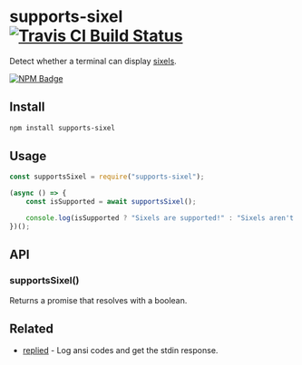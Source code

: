 # supports-sixel [![Travis CI Build Status](https://img.shields.io/travis/com/Richienb/supports-sixel/master.svg?style=for-the-badge)](https://travis-ci.com/Richienb/supports-sixel)

Detect whether a terminal can display [sixels](https://en.wikipedia.org/wiki/Sixel).

[![NPM Badge](https://nodei.co/npm/supports-sixel.png)](https://npmjs.com/package/supports-sixel)

## Install

```sh
npm install supports-sixel
```

## Usage

```js
const supportsSixel = require("supports-sixel");

(async () => {
	const isSupported = await supportsSixel();

	console.log(isSupported ? "Sixels are supported!" : "Sixels aren't supported!");
})();
```

## API

### supportsSixel()

Returns a promise that resolves with a boolean.

## Related

- [replied](https://github.com/Richienb/replied) - Log ansi codes and get the stdin response.
